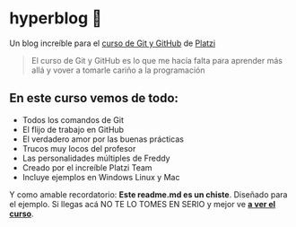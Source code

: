 # hyperblog :green_heart:
Un blog increíble para el [curso de Git y GitHub](https://platzi.com/clases/git-github/ "curso de Git y GitHub") de [Platzi](https://platzi.com/ "Platzi")
> El curso de Git y GitHub es lo que me hacía falta para aprender más allá y vover a tomarle cariño a la programación

## En este curso vemos de todo:
* Todos los comandos de Git
* El flijo de trabajo en GitHub
* El verdadero amor por las buenas prácticas
* Trucos muy locos del profesor
* Las personalidades múltiples de Freddy
* Creado por el incre&iacute;ble Platzi Team
* Incluye ejemplos en Windows Linux y Mac

Y como amable recordatorio: **Este readme.md es un chiste**. Diseñado para el ejemplo. Si llegas acá NO TE LO TOMES EN SERIO y mejor ve [**a ver el curso**](https://platzi.com/clases/git-github/ "a ver el curso").